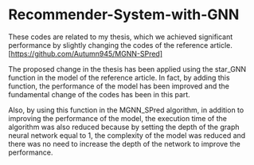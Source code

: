 # Recommender-System-with-GNN
These codes are related to my thesis, which we achieved significant performance by slightly changing the codes of the reference article.[https://github.com/Autumn945/MGNN-SPred]

The proposed change in the thesis has been applied using the star_GNN function in the model of the reference article. In fact, by adding this function, the performance of the model has been improved and the fundamental change of the codes has been in this part.

Also, by using this function in the MGNN_SPred algorithm, in addition to improving the performance of the model, the execution time of the algorithm was also reduced because by setting the depth of the graph neural network equal to 1, the complexity of the model was reduced and there was no need to increase the depth of the network to improve the performance.
